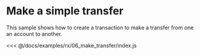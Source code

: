 # Make a simple transfer

This sample shows how to create a transaction to make a transfer from one an account to another.

<<< @/docs/examples/rx/06_make_transfer/index.js
